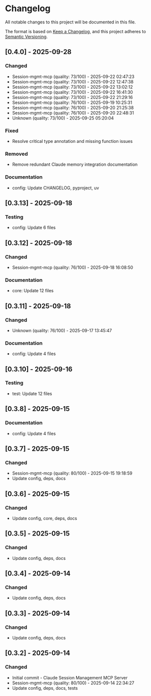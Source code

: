 # Changelog

All notable changes to this project will be documented in this file.

The format is based on [Keep a Changelog](https://keepachangelog.com/en/1.0.0/),
and this project adheres to [Semantic Versioning](https://semver.org/spec/v2.0.0.html).

## [0.4.0] - 2025-09-28

### Changed

- Session-mgmt-mcp (quality: 73/100) - 2025-09-22 02:47:23
- Session-mgmt-mcp (quality: 73/100) - 2025-09-22 12:47:38
- Session-mgmt-mcp (quality: 73/100) - 2025-09-22 13:02:12
- Session-mgmt-mcp (quality: 73/100) - 2025-09-22 16:41:30
- Session-mgmt-mcp (quality: 73/100) - 2025-09-22 21:29:16
- Session-mgmt-mcp (quality: 76/100) - 2025-09-19 10:25:31
- Session-mgmt-mcp (quality: 76/100) - 2025-09-20 21:25:38
- Session-mgmt-mcp (quality: 76/100) - 2025-09-20 22:48:31
- Unknown (quality: 73/100) - 2025-09-25 05:20:04

### Fixed

- Resolve critical type annotation and missing function issues

### Removed

- Remove redundant Claude memory integration documentation

### Documentation

- config: Update CHANGELOG, pyproject, uv

## [0.3.13] - 2025-09-18

### Testing

- config: Update 6 files

## [0.3.12] - 2025-09-18

### Changed

- Session-mgmt-mcp (quality: 76/100) - 2025-09-18 16:08:50

### Documentation

- core: Update 12 files

## [0.3.11] - 2025-09-18

### Changed

- Unknown (quality: 76/100) - 2025-09-17 13:45:47

### Documentation

- config: Update 4 files

## [0.3.10] - 2025-09-16

### Testing

- test: Update 12 files

## [0.3.8] - 2025-09-15

### Documentation

- config: Update 4 files

## [0.3.7] - 2025-09-15

### Changed

- Session-mgmt-mcp (quality: 80/100) - 2025-09-15 19:18:59
- Update config, deps, docs

## [0.3.6] - 2025-09-15

### Changed

- Update config, core, deps, docs

## [0.3.5] - 2025-09-15

### Changed

- Update config, deps, docs

## [0.3.4] - 2025-09-14

### Changed

- Update config, deps, docs

## [0.3.3] - 2025-09-14

### Changed

- Update config, deps, docs

## [0.3.2] - 2025-09-14

### Changed

- Initial commit - Claude Session Management MCP Server
- Session-mgmt-mcp (quality: 80/100) - 2025-09-14 22:34:27
- Update config, deps, docs, tests

